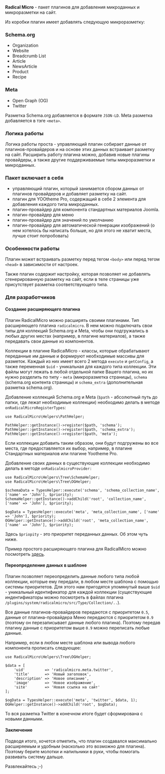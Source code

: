**Radical Micro** - пакет плагинов для добавления микроданных и микроразметки на сайт.

Из коробки плагин имеет добавлять следующую микроразметку:

### Schema.org
- Organization
- Website
- Breadcrumb List
- Article
- NewsArticle
- Product
- Recipe

### Meta
- Open Graph (OG)
- Twitter

Разметка Schema.org добавляется в формате `JSON-LD`.
Meta разметка добавляется в тэге `<meta>`.

### Логика работы

Логика работы проста - управляющий плагин собирает данные от плагинов-провайдеров и на основе этих данных встраивает разметку на сайт. Расширить работу плагина можно, добавив новые плагины провайдеры, а также другие поддерживаемые типы микроразметки и микроданных.

### Пакет включает в себя

- управляющий плагин, который занимается сбором данных от плагинов провайдеров и добавляет разметку на сайт.
- плагин для YOOtheme Pro, содержащий в себе 2 элемента для добавления каждого типа микроданных.
- плагин-провайдер для компонента стандартных материалов Joomla.
- плагин-провайдер для меню
- плагин-провайдер для значений по умолчанию
- плагин-провайдер для автоматической генерации изображений (о нем хотелось бы написать больше, но для этого не хватит места, лучше стоит попробовать)

### Особенности работы

Плагин может встраивать разметку перед тегом `<body>` или перед тегом `<head>` в зависимости от настроек.

Также плагин содержит настройку, которая позволяет не добавлять сгенерированную разметку на сайт, если в теле страницы уже присутствует разметка соответствующего типа.

### Для разработчиков

#### Создание расширяющего плагина

Плагин RadicalMicro можно расширять своими плагинами. Тип расширяющего плагина `radicalmicro`. В нем можно подключать свои типы для коллекций Schema.org и Meta, чтобы они подгружались в любых других местах (например, в плагине материалов), а также передавать свои данные из компонентов.

Коллекции в плагине RadicalMicro - классы, которые обрабатывают переданные им данные и формируют необходимые массивы для разметок. Каждый из них имеет всего 2 метода `execute` и `getConfig`, а также переменная `$uid` - уникальная для каждого типа коллекции. Эти файлы могут лежать в любой отдельной папке Вашего плагина, но их нужно разделить по типу - `meta` (микроразметка страницы), `schema` (schema.org контента страницы) и `schema_extra` (дополнительная разметка schema.org).

Добавление коллекций Schema.org и Meta (`$path` - абcолютный путь до папки, где лежат необходимые коллекции) необходимо делать в методе `onRadicalMicroRegisterTypes`:

```
use RadicalMicro\Helpers\PathHelper;

PathHelper::getInstance()->register($path, 'schema');
PathHelper::getInstance()->register($path, 'schema_extra');
PathHelper::getInstance()->register($path, 'meta');
```

Если коллекции добавить таким образом, они будут подгружены во все места, где предоставляется их выбор, например, в плагине Стандартных материалов или плагине Yootheme Pro.

Добавление своих данных в существующие коллекции необходимо делать в методе `onRadicalmicroProvider:`

```
use RadicalMicro\Helpers\Tree\SchemaHelper;
use RadicalMicro\Helpers\Tree\OGHelper;

$schemaData = TypesHelper::execute('schema', 'schema_collection_name', ['name' => 'John'], $priority);
SchemaHelper::getInstance()->addChild('root', 'collection_name', ['name' => 'John'], $priority);

$ogData = TypesHelper::execute('meta', 'meta_collection_name', ['name' => 'John'], $priority);
OGHelper::getInstance()->addChild('root', 'meta_collection_name', ['name' => 'John'], $priority);
```

Здесь `$priopity` - это приоритет переданных данных. Об этом чуть ниже.

Пример простого расширяющего плагина для RadicalMicro можно посмотреть [здесь](https://github.com/fiction13/plg_radicalmicro_example).

#### Переопределение данных в шаблоне

Плагин позволяет переопределить данные любого типа любой коллекции, которые ему передали, в любом месте шаблона с помощью системы приоритетов. Для этого нам пригодятся упомянутый выше `$uid` - уникальный идентификатор для каждой коллекции (существующие индентификаторы можно посмотреть в файлах плагина `/plugins/system/radicalmicro/src/Type/Collection/..`).

Все данные плагинов-провайдеров передаются с приоритетом `0.5`, данные от плагина-провайдера Меню передаются с приоритетом `0.9` (поэтому он перезаписывает данные любого плагина). Поэтому передав плагину данные с приоритетом выше `0.9` можно переписать любые данные.

Например, если в любом месте шаблона или вывода любого компонента прописать следующее:

```
use RadicalMicro\Helpers\Tree\OGHelper;

$data = [
    'uid'         => 'radicalmicro.meta.twitter',
    'title'       => 'Новый заголовок',
    'description' => 'Новое описание',
    'image'       => 'Новое изображение',
    'site'        => 'Новая ссылка на сайт'
];
        
$ogData = TypesHelper::execute('meta', 'twitter', $data, 1);
OGHelper::getInstance()->addChild('root', $ogData);
```

То вся разметка Twitter в конечном итоге будет сформирована с новыми данными.

#### Заключение

Подводя итого, хочется отметить, что плагин создавался максимально расширяемым и удобным (насколько это возможно для плагина). Поэтому берите молотки и напильники в руки, чтобы помогать развивать систему дальше.

Развлекайтесь ;-)